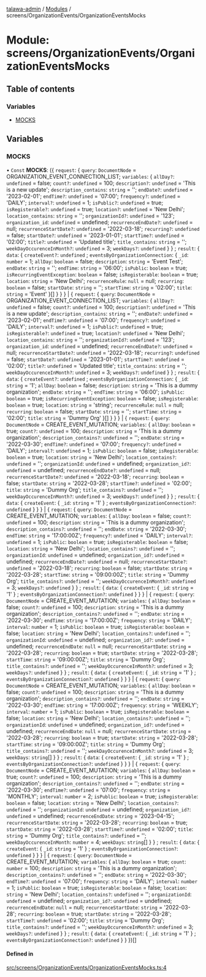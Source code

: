 [talawa-admin](../README.md) / [Modules](../modules.md) / screens/OrganizationEvents/OrganizationEventsMocks

# Module: screens/OrganizationEvents/OrganizationEventsMocks

## Table of contents

### Variables

- [MOCKS](screens_OrganizationEvents_OrganizationEventsMocks.md#mocks)

## Variables

### MOCKS

• `Const` **MOCKS**: (\{ `request`: \{ `query`: `DocumentNode` = ORGANIZATION\_EVENT\_CONNECTION\_LIST; `variables`: \{ `allDay?`: `undefined` = false; `count?`: `undefined` = 100; `description?`: `undefined` = 'This is a new update'; `description_contains`: `string` = ''; `endDate?`: `undefined` = '2023-02-01'; `endTime?`: `undefined` = '07:00'; `frequency?`: `undefined` = 'DAILY'; `interval?`: `undefined` = 1; `isPublic?`: `undefined` = true; `isRegisterable?`: `undefined` = true; `location?`: `undefined` = 'New Delhi'; `location_contains`: `string` = ''; `organizationId?`: `undefined` = '123'; `organization_id`: `undefined` = undefined; `recurrenceEndDate?`: `undefined` = null; `recurrenceStartDate?`: `undefined` = '2022-03-18'; `recurring?`: `undefined` = false; `startDate?`: `undefined` = '2023-01-01'; `startTime?`: `undefined` = '02:00'; `title?`: `undefined` = 'Updated title'; `title_contains`: `string` = ''; `weekDayOccurenceInMonth?`: `undefined` = 3; `weekDays?`: `undefined`  \}  \} ; `result`: \{ `data`: \{ `createEvent?`: `undefined` ; `eventsByOrganizationConnection`: \{ `_id`: `number` = 1; `allDay`: `boolean` = false; `description`: `string` = 'Event Test'; `endDate`: `string` = ''; `endTime`: `string` = '06:00'; `isPublic`: `boolean` = true; `isRecurringEventException`: `boolean` = false; `isRegisterable`: `boolean` = true; `location`: `string` = 'New Delhi'; `recurrenceRule`: ``null`` = null; `recurring`: `boolean` = false; `startDate`: `string` = ''; `startTime`: `string` = '02:00'; `title`: `string` = 'Event' \}[]  \}  \}  \} \| \{ `request`: \{ `query`: `DocumentNode` = ORGANIZATION\_EVENT\_CONNECTION\_LIST; `variables`: \{ `allDay?`: `undefined` = false; `count?`: `undefined` = 100; `description?`: `undefined` = 'This is a new update'; `description_contains`: `string` = ''; `endDate?`: `undefined` = '2023-02-01'; `endTime?`: `undefined` = '07:00'; `frequency?`: `undefined` = 'DAILY'; `interval?`: `undefined` = 1; `isPublic?`: `undefined` = true; `isRegisterable?`: `undefined` = true; `location?`: `undefined` = 'New Delhi'; `location_contains`: `string` = ''; `organizationId?`: `undefined` = '123'; `organization_id`: `undefined` = undefined; `recurrenceEndDate?`: `undefined` = null; `recurrenceStartDate?`: `undefined` = '2022-03-18'; `recurring?`: `undefined` = false; `startDate?`: `undefined` = '2023-01-01'; `startTime?`: `undefined` = '02:00'; `title?`: `undefined` = 'Updated title'; `title_contains`: `string` = ''; `weekDayOccurenceInMonth?`: `undefined` = 3; `weekDays?`: `undefined`  \}  \} ; `result`: \{ `data`: \{ `createEvent?`: `undefined` ; `eventsByOrganizationConnection`: \{ `_id`: `string` = '1'; `allDay`: `boolean` = false; `description`: `string` = 'This is a dummy organization'; `endDate`: `string` = ''; `endTime`: `string` = '06:00'; `isPublic`: `boolean` = true; `isRecurringEventException`: `boolean` = false; `isRegisterable`: `boolean` = true; `location`: `string` = 'string'; `recurrenceRule`: ``null`` = null; `recurring`: `boolean` = false; `startDate`: `string` = ''; `startTime`: `string` = '02:00'; `title`: `string` = 'Dummy Org' \}[]  \}  \}  \} \| \{ `request`: \{ `query`: `DocumentNode` = CREATE\_EVENT\_MUTATION; `variables`: \{ `allDay`: `boolean` = true; `count?`: `undefined` = 100; `description`: `string` = 'This is a dummy organization'; `description_contains?`: `undefined` = ''; `endDate`: `string` = '2022-03-30'; `endTime?`: `undefined` = '07:00'; `frequency?`: `undefined` = 'DAILY'; `interval?`: `undefined` = 1; `isPublic`: `boolean` = false; `isRegisterable`: `boolean` = true; `location`: `string` = 'New Delhi'; `location_contains?`: `undefined` = ''; `organizationId`: `undefined` = undefined; `organization_id?`: `undefined` = undefined; `recurrenceEndDate?`: `undefined` = null; `recurrenceStartDate?`: `undefined` = '2022-03-18'; `recurring`: `boolean` = false; `startDate`: `string` = '2022-03-28'; `startTime?`: `undefined` = '02:00'; `title`: `string` = 'Dummy Org'; `title_contains?`: `undefined` = ''; `weekDayOccurenceInMonth?`: `undefined` = 3; `weekDays?`: `undefined`  \}  \} ; `result`: \{ `data`: \{ `createEvent`: \{ `_id`: `string` = '1' \} ; `eventsByOrganizationConnection?`: `undefined`  \}  \}  \} \| \{ `request`: \{ `query`: `DocumentNode` = CREATE\_EVENT\_MUTATION; `variables`: \{ `allDay`: `boolean` = false; `count?`: `undefined` = 100; `description`: `string` = 'This is a dummy organization'; `description_contains?`: `undefined` = ''; `endDate`: `string` = '2022-03-30'; `endTime`: `string` = '17:00:00Z'; `frequency?`: `undefined` = 'DAILY'; `interval?`: `undefined` = 1; `isPublic`: `boolean` = true; `isRegisterable`: `boolean` = false; `location`: `string` = 'New Delhi'; `location_contains?`: `undefined` = ''; `organizationId`: `undefined` = undefined; `organization_id?`: `undefined` = undefined; `recurrenceEndDate?`: `undefined` = null; `recurrenceStartDate?`: `undefined` = '2022-03-18'; `recurring`: `boolean` = false; `startDate`: `string` = '2022-03-28'; `startTime`: `string` = '09:00:00Z'; `title`: `string` = 'Dummy Org'; `title_contains?`: `undefined` = ''; `weekDayOccurenceInMonth?`: `undefined` = 3; `weekDays?`: `undefined`  \}  \} ; `result`: \{ `data`: \{ `createEvent`: \{ `_id`: `string` = '1' \} ; `eventsByOrganizationConnection?`: `undefined`  \}  \}  \} \| \{ `request`: \{ `query`: `DocumentNode` = CREATE\_EVENT\_MUTATION; `variables`: \{ `allDay`: `boolean` = false; `count?`: `undefined` = 100; `description`: `string` = 'This is a dummy organization'; `description_contains?`: `undefined` = ''; `endDate`: `string` = '2022-03-30'; `endTime`: `string` = '17:00:00Z'; `frequency`: `string` = 'DAILY'; `interval`: `number` = 1; `isPublic`: `boolean` = true; `isRegisterable`: `boolean` = false; `location`: `string` = 'New Delhi'; `location_contains?`: `undefined` = ''; `organizationId`: `undefined` = undefined; `organization_id?`: `undefined` = undefined; `recurrenceEndDate`: ``null`` = null; `recurrenceStartDate`: `string` = '2022-03-28'; `recurring`: `boolean` = true; `startDate`: `string` = '2022-03-28'; `startTime`: `string` = '09:00:00Z'; `title`: `string` = 'Dummy Org'; `title_contains?`: `undefined` = ''; `weekDayOccurenceInMonth?`: `undefined` = 3; `weekDays?`: `undefined`  \}  \} ; `result`: \{ `data`: \{ `createEvent`: \{ `_id`: `string` = '1' \} ; `eventsByOrganizationConnection?`: `undefined`  \}  \}  \} \| \{ `request`: \{ `query`: `DocumentNode` = CREATE\_EVENT\_MUTATION; `variables`: \{ `allDay`: `boolean` = false; `count?`: `undefined` = 100; `description`: `string` = 'This is a dummy organization'; `description_contains?`: `undefined` = ''; `endDate`: `string` = '2022-03-30'; `endTime`: `string` = '17:00:00Z'; `frequency`: `string` = 'WEEKLY'; `interval`: `number` = 1; `isPublic`: `boolean` = true; `isRegisterable`: `boolean` = false; `location`: `string` = 'New Delhi'; `location_contains?`: `undefined` = ''; `organizationId`: `undefined` = undefined; `organization_id?`: `undefined` = undefined; `recurrenceEndDate`: ``null`` = null; `recurrenceStartDate`: `string` = '2022-03-28'; `recurring`: `boolean` = true; `startDate`: `string` = '2022-03-28'; `startTime`: `string` = '09:00:00Z'; `title`: `string` = 'Dummy Org'; `title_contains?`: `undefined` = ''; `weekDayOccurenceInMonth?`: `undefined` = 3; `weekDays`: `string`[]  \}  \} ; `result`: \{ `data`: \{ `createEvent`: \{ `_id`: `string` = '1' \} ; `eventsByOrganizationConnection?`: `undefined`  \}  \}  \} \| \{ `request`: \{ `query`: `DocumentNode` = CREATE\_EVENT\_MUTATION; `variables`: \{ `allDay`: `boolean` = true; `count?`: `undefined` = 100; `description`: `string` = 'This is a dummy organization'; `description_contains?`: `undefined` = ''; `endDate`: `string` = '2022-03-30'; `endTime?`: `undefined` = '07:00'; `frequency`: `string` = 'MONTHLY'; `interval`: `number` = 2; `isPublic`: `boolean` = true; `isRegisterable`: `boolean` = false; `location`: `string` = 'New Delhi'; `location_contains?`: `undefined` = ''; `organizationId`: `undefined` = undefined; `organization_id?`: `undefined` = undefined; `recurrenceEndDate`: `string` = '2023-04-15'; `recurrenceStartDate`: `string` = '2022-03-28'; `recurring`: `boolean` = true; `startDate`: `string` = '2022-03-28'; `startTime?`: `undefined` = '02:00'; `title`: `string` = 'Dummy Org'; `title_contains?`: `undefined` = ''; `weekDayOccurenceInMonth`: `number` = 4; `weekDays`: `string`[]  \}  \} ; `result`: \{ `data`: \{ `createEvent`: \{ `_id`: `string` = '1' \} ; `eventsByOrganizationConnection?`: `undefined`  \}  \}  \} \| \{ `request`: \{ `query`: `DocumentNode` = CREATE\_EVENT\_MUTATION; `variables`: \{ `allDay`: `boolean` = true; `count`: `number` = 100; `description`: `string` = 'This is a dummy organization'; `description_contains?`: `undefined` = ''; `endDate`: `string` = '2022-03-30'; `endTime?`: `undefined` = '07:00'; `frequency`: `string` = 'DAILY'; `interval`: `number` = 1; `isPublic`: `boolean` = true; `isRegisterable`: `boolean` = false; `location`: `string` = 'New Delhi'; `location_contains?`: `undefined` = ''; `organizationId`: `undefined` = undefined; `organization_id?`: `undefined` = undefined; `recurrenceEndDate`: ``null`` = null; `recurrenceStartDate`: `string` = '2022-03-28'; `recurring`: `boolean` = true; `startDate`: `string` = '2022-03-28'; `startTime?`: `undefined` = '02:00'; `title`: `string` = 'Dummy Org'; `title_contains?`: `undefined` = ''; `weekDayOccurenceInMonth?`: `undefined` = 3; `weekDays?`: `undefined`  \}  \} ; `result`: \{ `data`: \{ `createEvent`: \{ `_id`: `string` = '1' \} ; `eventsByOrganizationConnection?`: `undefined`  \}  \}  \})[]

#### Defined in

[src/screens/OrganizationEvents/OrganizationEventsMocks.ts:4](https://github.com/duplixx/talawa-admin/blob/0632235/src/screens/OrganizationEvents/OrganizationEventsMocks.ts#L4)
